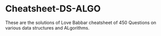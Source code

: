 # Cheatsheet-DS-ALGO
These are the solutions of Love Babbar cheatsheet of 450 Questions on various data structures and ALgorithms.

